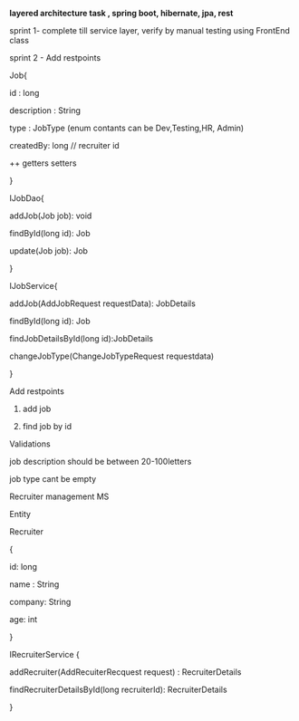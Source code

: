 **layered architecture task , spring boot, hibernate, jpa, rest**


sprint 1- complete till service layer, verify by manual testing using FrontEnd class

sprint 2 - Add restpoints

Job{

id : long

description : String

type : JobType   (enum contants can be Dev,Testing,HR, Admin)


createdBy: long // recruiter id

++ getters setters

}


IJobDao{


addJob(Job job): void

findById(long id): Job

update(Job job): Job



}

IJobService{

addJob(AddJobRequest requestData): JobDetails

findById(long id): Job

findJobDetailsById(long id):JobDetails

changeJobType(ChangeJobTypeRequest requestdata)



}




Add restpoints

1) add job

2) find job by id




Validations

job description should be between 20-100letters 

job type cant be empty


Recruiter management MS

Entity

Recruiter

{

id: long

name : String

company: String

age: int

}


IRecruiterService {

addRecruiter(AddRecuiterRecquest request) : RecruiterDetails

findRecruiterDetailsById(long recruiterId): RecruiterDetails


}

